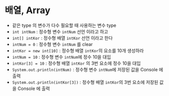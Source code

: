 # 배열, Array
* 같은 type 의 변수가 다수 필요할 때 사용하는 변수 type
* ```int intNum``` : 정수형 변수 ```intNum``` 선언 이라고 하고
* ```int[] intKor``` : 정수형 배열 ```intKor``` 선언 이라고 한다
* ```intNum = 0``` : 정수형 변수 ```intNum``` 를 clear
* ```intKor = new int[10]``` : 정수형 배열 ```intKor```의 요소를 10개 생성하라
* ```intNum = 10``` : 정수형 변수 ```intNum```에 정수 10을 대입
* ```intKor[3] = 10``` : 정수형 배열 ```intKor``` 의 3번 요소에 정수 10을 대입
* ```System.out.println(intNum)``` : 정수형 변수 ```intNum```에 저장된 값을 Console 에 출력
* ```System.out.println(intKor[3])``` : 정수형 배열 ```intKor```의 3번 요소에 저장된 값을 Console 에 출력